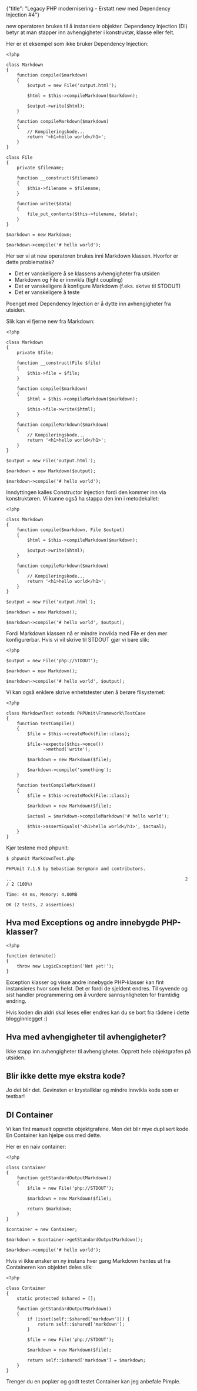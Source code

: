 {"title": "Legacy PHP modernisering - Erstatt new med Dependency Injection #4"}

new operatoren brukes til å instansiere objekter. Dependency Injection (DI) betyr at man stapper inn avhengigheter i konstruktør, klasse eller felt.

Her er et eksempel som ikke bruker Dependency Injection:

	<?php

	class Markdown
	{
		function compile($markdown)
		{
			$output = new File('output.html');

			$html = $this->compileMarkdown($markdown);

			$output->write($html);
		}

		function compileMarkdown($markdown)
		{
			// Kompileringskode...
			return '<h1>hello world</h1>';
		}
	}

	class File
	{
		private $filename;

		function __construct($filename)
		{
			$this->filename = $filename;
		}

		function write($data)
		{
			file_put_contents($this->filename, $data);
		}
	}

	$markdown = new Markdown;

	$markdown->compile('# hello world');

Her ser vi at new operatoren brukes inni Markdown klassen. Hvorfor er dette problematisk?

* Det er vanskeligere å se klassens avhengigheter fra utsiden
* Markdown og File er innvikla (tight coupling)
* Det er vanskeligere å konfigure Markdown (f.eks. skrive til STDOUT)
* Det er vanskeligere å teste

Poenget med Dependency Injection er å dytte inn avhengigheter fra utsiden.

Slik kan vi fjerne new fra Markdown:

	<?php

	class Markdown
	{
		private $file;

		function __construct(File $file)
		{
			$this->file = $file;
		}

		function compile($markdown)
		{
			$html = $this->compileMarkdown($markdown);

			$this->file->write($html);
		}

		function compileMarkdown($markdown)
		{
			// Kompileringskode...
			return '<h1>hello world</h1>';
		}
	}

	$output = new File('output.html');

	$markdown = new Markdown($output);

	$markdown->compile('# hello world');

Inndyttingen kalles Constructor Injection fordi den kommer inn via konstruktøren. Vi kunne også ha stappa den inn i metodekallet:

	<?php

	class Markdown
	{
		function compile($markdown, File $output)
		{
			$html = $this->compileMarkdown($markdown);

			$output->write($html);
		}

		function compileMarkdown($markdown)
		{
			// Kompileringskode...
			return '<h1>hello world</h1>';
		}
	}

	$output = new File('output.html');

	$markdown = new Markdown();

	$markdown->compile('# hello world', $output);

Fordi Markdown klassen nå er mindre innvikla med File er den mer konfigurerbar. Hvis vi vil skrive til STDOUT gjør vi bare slik:

	<?php

	$output = new File('php://STDOUT');

	$markdown = new Markdown();

	$markdown->compile('# hello world', $output);

Vi kan også enklere skrive enhetstester uten å berøre filsystemet:

	<?php

	class MarkdownTest extends PHPUnit\Framework\TestCase
	{
		function testCompile()
		{
			$file = $this->createMock(File::class);

			$file->expects($this->once())
				  ->method('write');

			$markdown = new Markdown($file);

			$markdown->compile('something');
		}

		function testCompileMarkdown()
		{
			$file = $this->createMock(File::class);

			$markdown = new Markdown($file);

			$actual = $markdown->compileMarkdown('# hello world');

			$this->assertEquals('<h1>hello world</h1>', $actual);
		}
	}

Kjør testene med phpunit:

	$ phpunit MarkdownTest.php 

	PHPUnit 7.1.5 by Sebastian Bergmann and contributors.

	..                                                                  2 / 2 (100%)

	Time: 44 ms, Memory: 4.00MB

	OK (2 tests, 2 assertions)

## Hva med Exceptions og andre innebygde PHP-klasser?

	<?php

	function detonate()
	{
		throw new LogicException('Not yet!');
	}

Exception klasser og visse andre innebygde PHP-klasser kan fint instansieres hvor som helst. Det er fordi de sjeldent endres. Til syvende og sist handler programmering om å vurdere sannsynligheten for framtidig endring.

Hvis koden din aldri skal leses eller endres kan du se bort fra rådene i dette blogginnlegget :)
## Hva med avhengigheter til avhengigheter?

Ikke stapp inn avhengigheter til avhengigheter. Opprett hele objektgrafen på utsiden.
## Blir ikke dette mye ekstra kode?

Jo det blir det. Gevinsten er krystallklar og mindre innvikla kode som er testbar!
## DI Container

Vi kan fint manuelt opprette objektgrafene. Men det blir mye duplisert kode. En Container kan hjelpe oss med dette.

Her er en naiv container:

	<?php

	class Container
	{
		function getStandardOutputMarkdown()
		{
			$file = new File('php://STDOUT');

			$markdown = new Markdown($file);

			return $markdown;
		}
	}

	$container = new Container;

	$markdown = $container->getStandardOutputMarkdown();

	$markdown->compile('# hello world');

Hvis vi ikke ønsker en ny instans hver gang Markdown hentes ut fra Containeren kan objektet deles slik:

	<?php

	class Container
	{
		static protected $shared = [];

		function getStandardOutputMarkdown()
		{
			if (isset(self::$shared['markdown'])) {
				return self::$shared['markdown'];
			}

			$file = new File('php://STDOUT');

			$markdown = new Markdown($file);

			return self::$shared['markdown'] = $markdown;
		}
	}

Trenger du en poplær og godt testet Container kan jeg anbefale Pimple.

